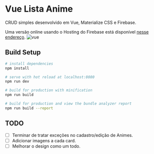 # Vue Lista Anime

CRUD simples desenvolvido em Vue, Materialize CSS e Firebase.

Uma versão online usando o Hosting do Firebase está disponível [nesse endereço](https://vue-lista-anime.firebaseapp.com/).
![vue](https://user-images.githubusercontent.com/30444471/43339044-992f24fc-91ae-11e8-8832-2a7838751b60.PNG)

## Build Setup

``` bash
# install dependencies
npm install

# serve with hot reload at localhost:8080
npm run dev

# build for production with minification
npm run build

# build for production and view the bundle analyzer report
npm run build --report
```

## TODO
- [ ] Terminar de tratar exceções no cadastro/edição de Animes.
- [ ] Adicionar imagens a cada card.
- [ ] Melhorar o design como um todo.
